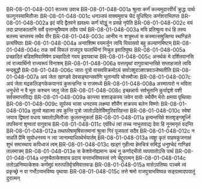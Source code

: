 BR-08-01-048-001  सञ्जय उवाच
BR-08-01-048-001a श्रुत्वा कर्णं कल्यमुदारवीर्यं क्रुद्धः पार्थः फल्गुनस्यामितौजाः
BR-08-01-048-001c धनञ्जयं वाक्यमुवाच चेदं युधिष्ठिरः कर्णशराभितप्तः
BR-08-01-048-002a इदं यदि द्वैतवने ह्यवक्ष्यः कर्णं योद्धुं न प्रसहे नृपेति
BR-08-01-048-002c वयं तदा प्राप्तकालानि सर्वे वृत्तान्युपैष्याम तदैव पार्थ
BR-08-01-048-003a मयि प्रतिश्रुत्य वधं हि तस्य बलस्य चाप्तस्य तथैव वीर
BR-08-01-048-003c आनीय नः शत्रुमध्यं स कस्मात्समुत्क्षिप्य स्थण्डिले प्रत्यपिंष्ठाः
BR-08-01-048-004a अन्वाशिष्म वयमर्जुन त्वयि यियासवो बहु कल्याणमिष्टम्
BR-08-01-048-004c तन्नः सर्वं विफलं राजपुत्र फलार्थिनां निचुल इवातिपुष्पः
BR-08-01-048-005a प्रच्छादितं बडिशमिवामिषेण प्रच्छादितो गवय इवापवाचा
BR-08-01-048-005c अनर्थकं मे दर्शितवानसि त्वं राज्यार्थिनो राज्यरूपं विनाशम्
BR-08-01-048-006a यत्तत्पृथां वागुवाचान्तरिक्षे सप्ताहजाते त्वयि मन्दबुद्धौ
BR-08-01-048-006c जातः पुत्रो वासवविक्रमोऽयं सर्वाञ्शूराञ्शात्रवाञ्जेष्यतीति
BR-08-01-048-007a अयं जेता खाण्डवे देवसङ्घान्सर्वाणि भूतान्यपि चोत्तमौजाः
BR-08-01-048-007c अयं जेता मद्रकलिङ्गकेकयानयं कुरून्हन्ति च राजमध्ये
BR-08-01-048-008a अस्मात्परो न भविता धनुर्धरो न वै भूतः कश्चन जातु जेता
BR-08-01-048-008c इच्छन्नार्यः सर्वभूतानि कुर्याद्वशे वशी सर्वसमाप्तविद्यः
BR-08-01-048-009a कान्त्या शशाङ्कस्य जवेन वायोः स्थैर्येण मेरोः क्षमया पृथिव्याः
BR-08-01-048-009c सूर्यस्य भासा धनदस्य लक्ष्म्या शौर्येण शक्रस्य बलेन विष्णोः
BR-08-01-048-010a तुल्यो महात्मा तव कुन्ति पुत्रो जातोऽदितेर्विष्णुरिवारिहन्ता
BR-08-01-048-010c स्वेषां जयाय द्विषतां वधाय ख्यातोऽमितौजाः कुलतन्तुकर्ता
BR-08-01-048-011a इत्यन्तरिक्षे शतशृङ्गमूर्ध्नि तपस्विनां शृण्वतां वागुवाच
BR-08-01-048-011c एवंविधं त्वां तच्च नाभूत्तवाद्य देवा हि नूनमनृतं वदन्ति
BR-08-01-048-012a तथापरेषामृषिसत्तमानां श्रुत्वा गिरं पूजयतां सदैव
BR-08-01-048-012c न सन्नतिं प्रैमि सुयोधनस्य न त्वा जानाम्याधिरथेर्भयार्तम्
BR-08-01-048-013a त्वष्ट्रा कृतं वाहमकूजनाक्षं शुभं समास्थाय कपिध्वजं त्वम्
BR-08-01-048-013c खड्गं गृहीत्वा हेमचित्रं समिद्धं धनुश्चेदं गाण्डिवं तालमात्रम्
BR-08-01-048-013e स केशवेनोह्यमानः कथं नु कर्णाद्भीतो व्यपयातोऽसि पार्थ
BR-08-01-048-014a धनुश्चैतत्केशवाय प्रदाय यन्ताभविष्यस्त्वं रणे चेद्दुरात्मन्
BR-08-01-048-014c ततोऽहनिष्यत्केशवः कर्णमुग्रं मरुत्पतिर्वृत्रमिवात्तवज्रः
BR-08-01-048-015a मासेऽपतिष्यः पञ्चमे त्वं प्रकृच्छ्रे न वा गर्भोऽप्यभविष्यः पृथायाः
BR-08-01-048-015c तत्ते श्रमो राजपुत्राभविष्यन्न सङ्ग्रामादपयातुं दुरात्मन्

